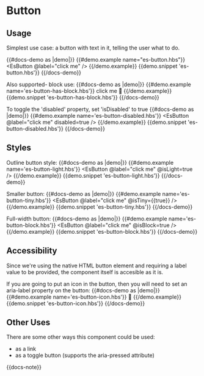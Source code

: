 # Button

## Usage

Simplest use case: a button with text in it, telling the user what to do.

{{#docs-demo as |demo|}}
  {{#demo.example name="es-button.hbs"}}
    <EsButton @label="click me" />
  {{/demo.example}}
  {{demo.snippet 'es-button.hbs'}}
{{/docs-demo}}


Also supported- block use:
{{#docs-demo as |demo|}}
  {{#demo.example name='es-button-has-block.hbs'}}
    <EsButton>
      click me <span>🐹</span>
    </EsButton>
  {{/demo.example}}
  {{demo.snippet 'es-button-has-block.hbs'}}
{{/docs-demo}}

To toggle the 'disabled' property, set 'isDisabled' to true
{{#docs-demo as |demo|}}
  {{#demo.example name='es-button-disabled.hbs'}}
    <EsButton @label="click me" disabled=true />
  {{/demo.example}}
  {{demo.snippet 'es-button-disabled.hbs'}}
{{/docs-demo}}

## Styles

Outline button style:
{{#docs-demo as |demo|}}
  {{#demo.example name='es-button-light.hbs'}}
    <EsButton @label="click me" @isLight=true />
  {{/demo.example}}
  {{demo.snippet 'es-button-light.hbs'}}
{{/docs-demo}}

Smaller button:
{{#docs-demo as |demo|}}
  {{#demo.example name='es-button-tiny.hbs'}}
    <EsButton @label="click me" @isTiny={{true}} />
  {{/demo.example}}
  {{demo.snippet 'es-button-tiny.hbs'}}
{{/docs-demo}}

Full-width button:
{{#docs-demo as |demo|}}
  {{#demo.example name='es-button-block.hbs'}}
    <EsButton @label="click me" @isBlock=true />
  {{/demo.example}}
  {{demo.snippet 'es-button-block.hbs'}}
{{/docs-demo}}

## Accessibility

Since we're using the native HTML button element and requiring a label value to be provided, the component itself is accesible as it is.

If you are going to put an icon in the button, then you will need to set an aria-label property on the button:
{{#docs-demo as |demo|}}
  {{#demo.example name='es-button-icon.hbs'}}
    <EsButton aria-label="Hamster Secrets" title="Hamster Secrets">
      🐹
    </EsButton>
  {{/demo.example}}
  {{demo.snippet 'es-button-icon.hbs'}}
{{/docs-demo}}

## Other Uses

There are some other ways this component could be used:

- as a link
- as a toggle button (supports the aria-pressed attribute)

{{docs-note}}
